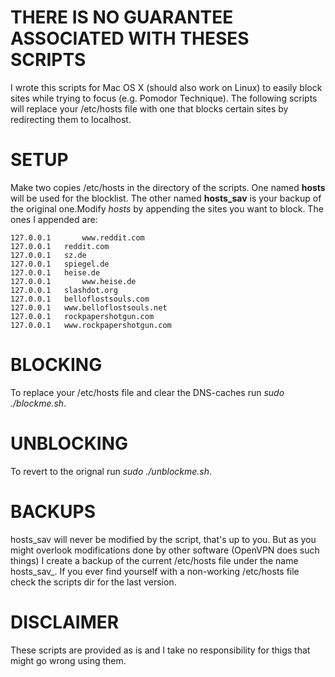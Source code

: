 # THERE IS NO GUARANTEE ASSOCIATED WITH THESES SCRIPTS
I wrote this scripts for Mac OS X (should also work on Linux) to easily block sites while trying to focus (e.g. Pomodor Technique).
The following scripts will replace your /etc/hosts file with one that blocks certain sites by redirecting them to localhost.

# SETUP
Make two copies /etc/hosts in the directory of the scripts. One named __hosts__ will be used for the blocklist. The other named __hosts_sav__ is your backup of the original one.Modify _hosts_ by appending the sites you want to block.
The ones I appended are:

```
127.0.0.1       www.reddit.com
127.0.0.1	reddit.com
127.0.0.1	sz.de
127.0.0.1	spiegel.de
127.0.0.1	heise.de
127.0.0.1       www.heise.de
127.0.0.1	slashdot.org
127.0.0.1	belloflostsouls.com
127.0.0.1	www.belloflostsouls.net
127.0.0.1	rockpapershotgun.com
127.0.0.1	www.rockpapershotgun.com
```
# BLOCKING
To replace your /etc/hosts file and clear the DNS-caches run _sudo ./blockme.sh_.

# UNBLOCKING
To revert to the orignal run _sudo ./unblockme.sh_.

# BACKUPS
hosts_sav will never be modified by the script, that's up to you. But as you might overlook modifications done by other software (OpenVPN does such things) I create a backup of the current /etc/hosts file under the name hosts_sav_<timestamp>. If you ever find yourself with a non-working /etc/hosts file check the scripts dir for the last version.

# DISCLAIMER
These scripts are provided as is and I take no responsibility for thigs that might go wrong using them.
